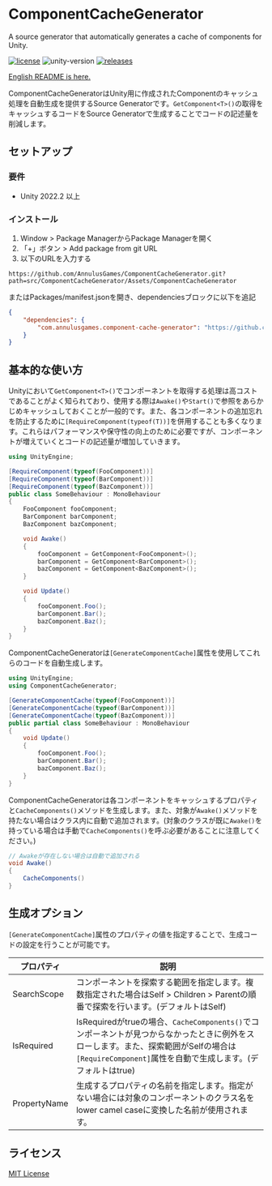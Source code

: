 # ComponentCacheGenerator
 A source generator that automatically generates a cache of components for Unity.

[![license](https://img.shields.io/badge/LICENSE-MIT-green.svg)](LICENSE)
![unity-version](https://img.shields.io/badge/unity-2022.2+-000.svg)
[![releases](https://img.shields.io/github/release/AnnulusGames/ComponentCacheGenerator.svg)](https://github.com/AnnulusGames/ComponentCacheGenerator/releases)

[English README is here.](README.md)

ComponentCacheGeneratorはUnity用に作成されたComponentのキャッシュ処理を自動生成を提供するSource Generatorです。`GetComponent<T>()`の取得をキャッシュするコードをSource Generatorで生成することでコードの記述量を削減します。

## セットアップ

### 要件

* Unity 2022.2 以上

### インストール

1. Window > Package ManagerからPackage Managerを開く
2. 「+」ボタン > Add package from git URL
3. 以下のURLを入力する

```
https://github.com/AnnulusGames/ComponentCacheGenerator.git?path=src/ComponentCacheGenerator/Assets/ComponentCacheGenerator
```

またはPackages/manifest.jsonを開き、dependenciesブロックに以下を追記

```json
{
    "dependencies": {
        "com.annulusgames.component-cache-generator": "https://github.com/AnnulusGames/ComponentCacheGenerator.git?path=src/ComponentCacheGenerator/Assets/ComponentCacheGenerator"
    }
}
```

## 基本的な使い方

Unityにおいて`GetComponent<T>()`でコンポーネントを取得する処理は高コストであることがよく知られており、使用する際は`Awake()`や`Start()`で参照をあらかじめキャッシュしておくことが一般的です。また、各コンポーネントの追加忘れを防止するために`[RequireComponent(typeof(T))]`を併用することも多くなります。これらはパフォーマンスや保守性の向上のために必要ですが、コンポーネントが増えていくとコードの記述量が増加していきます。

```cs
using UnityEngine;

[RequireComponent(typeof(FooComponent))]
[RequireComponent(typeof(BarComponent))]
[RequireComponent(typeof(BazComponent))]
public class SomeBehaviour : MonoBehaviour
{
    FooComponent fooComponent;
    BarComponent barComponent;
    BazComponent bazComponent;

    void Awake()
    {
        fooComponent = GetComponent<FooComponent>();
        barComponent = GetComponent<BarComponent>();
        bazComponent = GetComponent<BazComponent>();
    }

    void Update()
    {
        fooComponent.Foo();
        barComponent.Bar();
        bazComponent.Baz();
    }
}
```

ComponentCacheGeneratorは`[GenerateComponentCache]`属性を使用してこれらのコードを自動生成します。

```cs
using UnityEngine;
using ComponentCacheGenerator;

[GenerateComponentCache(typeof(FooComponent))]
[GenerateComponentCache(typeof(BarComponent))]
[GenerateComponentCache(typeof(BazComponent))]
public partial class SomeBehaviour : MonoBehaviour
{
    void Update()
    {
        fooComponent.Foo();
        barComponent.Bar();
        bazComponent.Baz();
    }
}
```

ComponentCacheGeneratorは各コンポーネントをキャッシュするプロパティと`CacheComponents()`メソッドを生成します。また、対象が`Awake()`メソッドを持たない場合はクラス内に自動で追加されます。(対象のクラスが既に`Awake()`を持っている場合は手動で`CacheComponents()`を呼ぶ必要があることに注意してください。)

```cs
// Awakeが存在しない場合は自動で追加される
void Awake()
{
    CacheComponents()
}
```

## 生成オプション

`[GenerateComponentCache]`属性のプロパティの値を指定することで、生成コードの設定を行うことが可能です。

| プロパティ | 説明 |
| - | - |
| SearchScope | コンポーネントを探索する範囲を指定します。複数指定された場合はSelf > Children > Parentの順番で探索を行います。(デフォルトはSelf) |
| IsRequired | IsRequiredがtrueの場合、`CacheComponents()`でコンポーネントが見つからなかったときに例外をスローします。また、探索範囲がSelfの場合は`[RequireComponent]`属性を自動で生成します。(デフォルトはtrue) |
| PropertyName | 生成するプロパティの名前を指定します。指定がない場合には対象のコンポーネントのクラス名をlower camel caseに変換した名前が使用されます。 |

## ライセンス

[MIT License](LICENSE)